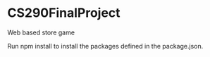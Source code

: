 # CS290FinalProject
Web based store game 

Run npm install to install the packages defined in the package.json.
